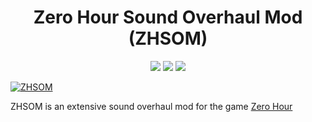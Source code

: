 <h1 align="center">Zero Hour Sound Overhaul Mod (ZHSOM) </h1>
<p align="center">
  <img src="https://img.shields.io/badge/MAINTAINED-YES-green?style=for-the-badge">
  <img src="https://img.shields.io/badge/LICENSE-MIT-blue?style=for-the-badge">
  <img src="https://img.shields.io/github/issues/VaughnValle/zhsom?style=for-the-badge">
</p>

[![ZHSOM](https://raw.githubusercontent.com/VaughnValle/elektropunk/master/header.jpg "ZHSOM Header")](https://store.steampowered.com/app/1359090/Zero_Hour)

ZHSOM is an extensive sound overhaul mod for the game [Zero Hour](https://store.steampowered.com/app/1359090/Zero_Hour) 
